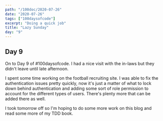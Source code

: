 ```yaml
---
path: "/100doc/2020-07-26"
date: "2020-07-26"
tags: ["100daysofcode"]
excerpt: "Doing a quick job"
title: "Lazy Sunday"
day: "9"
---
```


## Day 9

On to Day 9 of \#100daysofcode. I had a nice visit with the in-laws but they didn't leave until late afternoon. 

I spent some time working on the football recruiting site. I was able to fix the authentication issues pretty quickly, now it's just a matter of what to lock down behind authentication and adding some sort of role permission to account for the different types of users. There's plenty more that can be added there as well.

I took tomorrow off so I'm hoping to do some more work on this blog and read some more of my TDD book.

